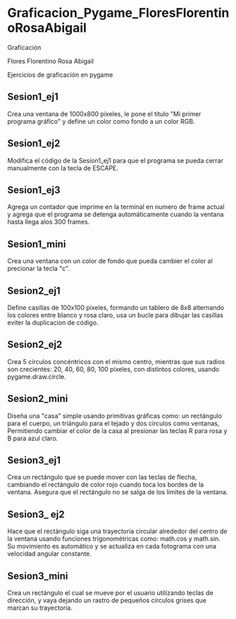 # Graficacion_Pygame_FloresFlorentinoRosaAbigail

Graficación

Flores Florentino Rosa Abigail

Ejercicios de graficación en pygame

## Sesion1_ej1
Crea una ventana de 1000x800 píxeles, le pone el título "Mi primer programa gráfico" y define un color como fondo a un color RGB.

## Sesion1_ej2
Modifica el código de la Sesion1_ej1 para que el programa se pueda cerrar manualmente con la tecla de ESCAPE.

## Sesion1_ej3 
Agrega un contador que imprime en la terminal en numero de frame actual y agrega que el programa se detenga automáticamente cuando la ventana hasta llega alos 300 frames. 

## Sesion1_mini
Crea una ventana con un color de fondo que pueda cambier el color al precionar la tecla "c".

## Sesion2_ej1
Define casillas de 100x100 píxeles, formando un tablero de 8x8 alternando los colores entre blanco y rosa claro, usa un bucle para dibujar las casillas eviter la duplicacion de código.

## Sesion2_ej2
Crea 5 círculos concéntricos con el mismo centro, mientras que sus radios son crecientes: 20, 40, 60, 80, 100 píxeles, con distintos colores, usando pygame.draw.circle.

## Sesion2_mini
Diseña una "casa" simple usando primitivas gráficas como: un rectángulo para el cuerpo, un triángulo para el tejado y dos círculos como ventanas, Permitiendo cambiar el color de la casa al presionar las teclas R para rosa y B para azul claro.

## Sesion3_ej1
Crea un rectángulo que se puede mover con las teclas de flecha, cambiando el rectángulo de color rojo cuando toca los bordes de la ventana. Asegura que el rectángulo no se salga de los límites de la ventana.

## Sesion3_ ej2
Hace que el rectángulo siga una trayectoria circular alrededor del centro de la ventana usando funciones trigonométricas como: math.cos y math.sin. Su movimiento es automático y se actualiza en cada fotograma con una velocidad angular constante.

## Sesion3_mini
Crea un rectángulo el cual se mueve por el usuario utilizando teclas de dirección, y vaya dejando un rastro de pequeños círculos grises que marcan su trayectoria.
